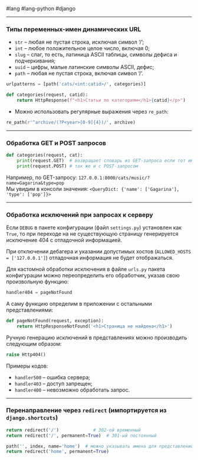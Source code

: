 #lang #lang-python #django

---
### Типы переменных-имен динамических URL

- `str` – любая не пустая строка, исключая символ ‘/’;
- `int` – любое положительное целое число, включая 0;
- `slug` – слаг, то есть, латиница ASCII таблицы, символы дефиса и подчеркивания;
- `uuid` – цифры, малые латинские символы ASCII, дефис;
- `path` – любая не пустая строка, включая символ ‘/’.

```python
urlpatterns = [path('cats/<int:catid>/', categories)]

def categories(request, catid):
    return HttpResponse(f"<h1>Статьи по категориям</h1>{catid}</p>")
```

- Можно использовать регулярные выражения через `re_path`:

```python
re_path(r'^archive/(?P<year>[0-9]{4})/', archive)
```

---

### Обработка GET и POST запросов

```python
def categories(request, cat):
    print(request.GET)  # возвращает словарь из GET-запроса если тот имел место быть
    print(request.POST) # так же и с POST-запросом
```

Например, по GET-запросу: `127.0.0.1:8000/cats/music/?name=Gagarina&type=pop`  
Мы увидим в консоли значения: `<QueryDict: {'name': ['Gagarina'], 'type': ['pop']}>`

---

### Обработка исключений при запросах к серверу

Если `DEBUG` в пакете конфигурации (файл `settings.py`) установлен как `True`, то при переходе на не существующую страницу генерируется исключение 404 с отладочной информацией.

При отключении дебагера и указании допустимых хостов (`ALLOWED_HOSTS = ['127.0.0.1']`) отладочная информация не будет отображаться.

Для кастомной обработки исключения в файле `urls.py` пакета конфигурации можно переопределить его обработчик, указав свою произвольную функцию:

```python
handler404 = pageNotFound
```

А саму функцию определим в приложении с остальными представлениями:

```python
def pageNotFound(request, exception):
    return HttpResponseNotFound('<h1>Страница не найдена</h1>')
```

Ручную генерацию исключений в представлениях можно производить следующим образом:

```python
raise Http404()
```

Примеры кодов:
- `handler500` – ошибка сервера;
- `handler403` – доступ запрещен;
- `handler400` – невозможно обработать запрос.

---

### Перенаправление через `redirect` (импортируется из `django.shortcuts`)

```python
return redirect('/')             # 302-ой временный
return redirect('/', permanent=True)  # 301-ый постоянный
```

```python
path('', index, name='home')  # можно указывать имена для представлений и обращаться по ним
return redirect('home', permanent=True)
```
